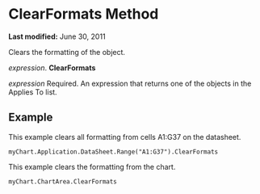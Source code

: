 
# ClearFormats Method

 **Last modified:** June 30, 2011

Clears the formatting of the object.

 _expression_. **ClearFormats**

 _expression_ Required. An expression that returns one of the objects in the Applies To list.

## Example

This example clears all formatting from cells A1:G37 on the datasheet.


```
myChart.Application.DataSheet.Range("A1:G37").ClearFormats
```

This example clears the formatting from the chart.




```
myChart.ChartArea.ClearFormats
```

